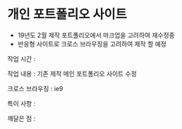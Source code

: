 # 개인 포트폴리오 사이트
- 19년도 2월 제작 포트폴리오에서 마크업을 고려하여 재수정중
- 반응형 사이트로 크로스 브라우징을 고려하여 제작 할 예정

작업 시간 : 

작업 내용 : 기존 제작 메인 포트폴리오 사이트 수정

크로스 브라우징 : ie9

특이 사항 : 

깨달은 점 : 

